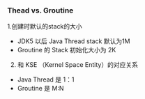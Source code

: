 ### Thead vs. Groutine

1.创建时默认的stack的大小
+ JDK5 以后 Java Thread stack 默认为1M
+ Groutine 的 Stack 初始化大小为 2K

2. 和 KSE （Kernel Space Entity）的对应关系
  
+ Java Thread 是 1：1
+ Groutine 是 M:N